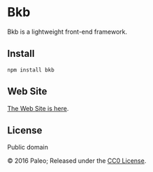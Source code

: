 # Bkb

Bkb is a lightweight front-end framework.

## Install

    npm install bkb

## Web Site

[The Web Site is here](http://paleo.github.io/bkb/).

## License

Public domain

© 2016 Paleo; Released under the [CC0 License](http://creativecommons.org/publicdomain/zero/1.0/).
